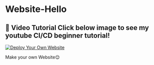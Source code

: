 # Website-Hello

## 🎥 Video Tutorial Click below image to see my youtube CI/CD beginner tutorial!
[![Deploy Your Own Website](https://img.youtube.com/vi/BwOcUAWoXVo/0.jpg)](https://youtu.be/BwOcUAWoXVo?si=ZkSfXXIio90c_7EK)

Make your own Website😌
